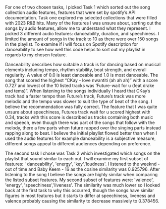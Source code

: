 For one of two chosen tasks, I picked Task 1 which sorted out the song collection 
audio features, features that were set by spotify’s API documentation. Task one 
explored my selected collections that were filled with 2023 R&B hits. Many of 
the features I was unsure about, sorting out the songs by audio features, allow 
me to understand what they represent. I picked 3 different audio features: 
danceability, duration, and speechiness. I limited the amount of songs in the 
track to 10 as there were over 150 songs in the playlist. To examine if i will 
focus on Spotify description for danceability to see how well this code helps to 
sort out my playlist in regards to my chosen feature.

Danceability describes how suitable a track is for dancing based on 
musical elements including tempo, rhythm stability, beat strength, and 
overall regularity. A value of 0.0 is least danceable and 1.0 is most danceable. 
The song that scored the highest “CKay - love nwantiti (ah ah ah)” with a score 
0.727 and lowest of the 10 listed tracks was ‘Future-wait for u (feat drake and tems)”.
When listening to the songs individually I heard that CKay’s track had a faster tempo
than Future’s track, Future’s track was more melodic and the tempo was slower to suit
the type of beat of the song. I believe the recommendation was fully correct. The 
feature that I was quite unsure about speechiness, Futures track wait for u scored 
highest with 0.34, tracks with this score is described as tracks containing both 
music and speech, even though there was part of the songs that follow with the melody,
there a few parts when future rapped over the singing parts instead rapping along to 
beat. I believe the initial playlist flowed better than when I used the audio features
for example danceability is a subjective measure, different songs appeal to different 
audiences depending on preference.

The second task I chose was Task 2 which investigated which songs on the playlist 
that sound similar to each out. I will examine my first subset of features: 
' danceability', 'energy', 'key','loudness'. I listened to the weeknd - out of time
and Baby Keem - 16 as the cosine similarity was 0.925796. After listening to the song I
believe the songs are highly similar when comparing the listed subset features. My second
subset of features were: 'valence', 'energy', 'speechiness','liveness'.  The similarity
was much lower so I looked back at the first task to why this occurred, though the songs
have similar figures in most features but it starts to differ at speechiness, liveness 
and valence probably causing the similarity to decrease massively to 0.378456.
